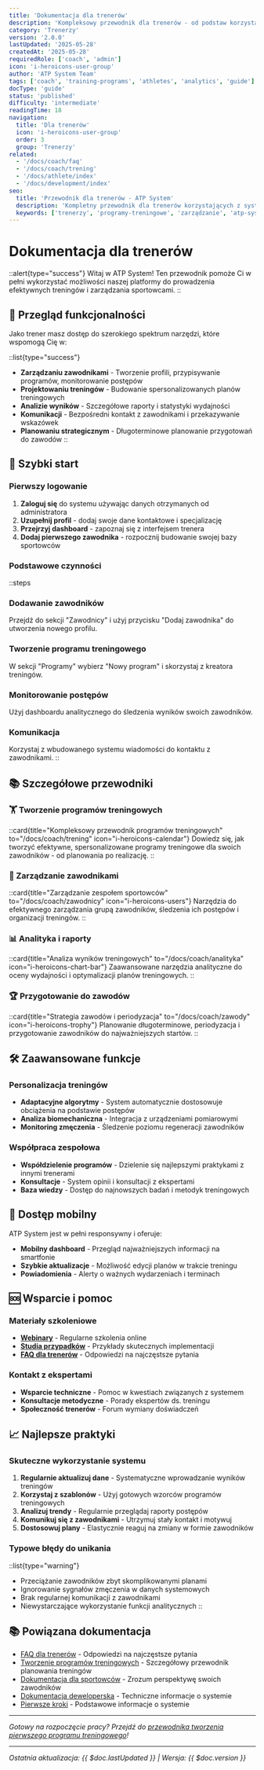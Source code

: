 ```yaml
---
title: 'Dokumentacja dla trenerów'
description: 'Kompleksowy przewodnik dla trenerów - od podstaw korzystania z systemu po zaawansowane funkcje analityczne'
category: 'Trenerzy'
version: '2.0.0'
lastUpdated: '2025-05-28'
createdAt: '2025-05-28'
requiredRole: ['coach', 'admin']
icon: 'i-heroicons-user-group'
author: 'ATP System Team'
tags: ['coach', 'training-programs', 'athletes', 'analytics', 'guide']
docType: 'guide'
status: 'published'
difficulty: 'intermediate'
readingTime: 18
navigation:
  title: 'Dla trenerów'
  icon: 'i-heroicons-user-group'
  order: 3
  group: 'Trenerzy'
related:
  - '/docs/coach/faq'
  - '/docs/coach/trening'
  - '/docs/athlete/index'
  - '/docs/development/index'
seo:
  title: 'Przewodnik dla trenerów - ATP System'
  description: 'Kompletny przewodnik dla trenerów korzystających z systemu ATP'
  keywords: ['trenerzy', 'programy-treningowe', 'zarządzanie', 'atp-system']
---
```


# Dokumentacja dla trenerów

::alert{type="success"}
Witaj w ATP System! Ten przewodnik pomoże Ci w pełni wykorzystać możliwości naszej platformy do prowadzenia efektywnych treningów i zarządzania sportowcami.
::

## 🎯 Przegląd funkcjonalności

Jako trener masz dostęp do szerokiego spektrum narzędzi, które wspomogą Cię w:

::list{type="success"}
- **Zarządzaniu zawodnikami** - Tworzenie profili, przypisywanie programów, monitorowanie postępów
- **Projektowaniu treningów** - Budowanie spersonalizowanych planów treningowych
- **Analizie wyników** - Szczegółowe raporty i statystyki wydajności
- **Komunikacji** - Bezpośredni kontakt z zawodnikami i przekazywanie wskazówek
- **Planowaniu strategicznym** - Długoterminowe planowanie przygotowań do zawodów
::

## 🚀 Szybki start

### Pierwszy logowanie
1. **Zaloguj się** do systemu używając danych otrzymanych od administratora
2. **Uzupełnij profil** - dodaj swoje dane kontaktowe i specjalizację
3. **Przejrzyj dashboard** - zapoznaj się z interfejsem trenera
4. **Dodaj pierwszego zawodnika** - rozpocznij budowanie swojej bazy sportowców

### Podstawowe czynności
::steps
### Dodawanie zawodników
Przejdź do sekcji "Zawodnicy" i użyj przycisku "Dodaj zawodnika" do utworzenia nowego profilu.

### Tworzenie programu treningowego  
W sekcji "Programy" wybierz "Nowy program" i skorzystaj z kreatora treningów.

### Monitorowanie postępów
Użyj dashboardu analitycznego do śledzenia wyników swoich zawodników.

### Komunikacja
Korzystaj z wbudowanego systemu wiadomości do kontaktu z zawodnikami.
::

## 📚 Szczegółowe przewodniki

### 🏋️ Tworzenie programów treningowych
::card{title="Kompleksowy przewodnik programów treningowych" to="/docs/coach/trening" icon="i-heroicons-calendar"}
Dowiedz się, jak tworzyć efektywne, spersonalizowane programy treningowe dla swoich zawodników - od planowania po realizację.
::

### 👥 Zarządzanie zawodnikami
::card{title="Zarządzanie zespołem sportowców" to="/docs/coach/zawodnicy" icon="i-heroicons-users"}
Narzędzia do efektywnego zarządzania grupą zawodników, śledzenia ich postępów i organizacji treningów.
::

### 📊 Analityka i raporty  
::card{title="Analiza wyników treningowych" to="/docs/coach/analityka" icon="i-heroicons-chart-bar"}
Zaawansowane narzędzia analityczne do oceny wydajności i optymalizacji planów treningowych.
::

### 🏆 Przygotowanie do zawodów
::card{title="Strategia zawodów i periodyzacja" to="/docs/coach/zawody" icon="i-heroicons-trophy"}
Planowanie długoterminowe, periodyzacja i przygotowanie zawodników do najważniejszych startów.
::

## 🛠️ Zaawansowane funkcje

### Personalizacja treningów
- **Adaptacyjne algorytmy** - System automatycznie dostosowuje obciążenia na podstawie postępów
- **Analiza biomechaniczna** - Integracja z urządzeniami pomiarowymi
- **Monitoring zmęczenia** - Śledzenie poziomu regeneracji zawodników

### Współpraca zespołowa
- **Współdzielenie programów** - Dzielenie się najlepszymi praktykami z innymi trenerami
- **Konsultacje** - System opinii i konsultacji z ekspertami
- **Baza wiedzy** - Dostęp do najnowszych badań i metodyk treningowych

## 📱 Dostęp mobilny

ATP System jest w pełni responsywny i oferuje:
- **Mobilny dashboard** - Przegląd najważniejszych informacji na smartfonie
- **Szybkie aktualizacje** - Możliwość edycji planów w trakcie treningu
- **Powiadomienia** - Alerty o ważnych wydarzeniach i terminach

## 🆘 Wsparcie i pomoc

### Materiały szkoleniowe
- **[Webinary](/docs/coach/webinary)** - Regularne szkolenia online
- **[Studia przypadków](/docs/coach/przypadki)** - Przykłady skutecznych implementacji
- **[FAQ dla trenerów](/docs/coach/faq)** - Odpowiedzi na najczęstsze pytania

### Kontakt z ekspertami
- **Wsparcie techniczne** - Pomoc w kwestiach związanych z systemem
- **Konsultacje metodyczne** - Porady ekspertów ds. treningu
- **Społeczność trenerów** - Forum wymiany doświadczeń

## 📈 Najlepsze praktyki

### Skuteczne wykorzystanie systemu
1. **Regularnie aktualizuj dane** - Systematyczne wprowadzanie wyników treningów
2. **Korzystaj z szablonów** - Użyj gotowych wzorców programów treningowych
3. **Analizuj trendy** - Regularnie przeglądaj raporty postępów
4. **Komunikuj się z zawodnikami** - Utrzymuj stały kontakt i motywuj
5. **Dostosowuj plany** - Elastycznie reaguj na zmiany w formie zawodników

### Typowe błędy do unikania
::list{type="warning"}
- Przeciążanie zawodników zbyt skomplikowanymi planami
- Ignorowanie sygnałów zmęczenia w danych systemowych
- Brak regularnej komunikacji z zawodnikami
- Niewystarczające wykorzystanie funkcji analitycznych
::

## 📚 Powiązana dokumentacja

- [FAQ dla trenerów](/docs/coach/faq) - Odpowiedzi na najczęstsze pytania
- [Tworzenie programów treningowych](/docs/coach/trening) - Szczegółowy przewodnik planowania treningów
- [Dokumentacja dla sportowców](/docs/athlete/index) - Zrozum perspektywę swoich zawodników
- [Dokumentacja deweloperska](/docs/development/index) - Techniczne informacje o systemie
- [Pierwsze kroki](/docs/public/getting-started) - Podstawowe informacje o systemie

---

*Gotowy na rozpoczęcie pracy? Przejdź do [przewodnika tworzenia pierwszego programu treningowego](/docs/coach/trening)!*

---

*Ostatnia aktualizacja: {{ $doc.lastUpdated }} | Wersja: {{ $doc.version }}*